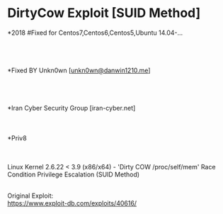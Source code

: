 # DirtyCow Exploit [SUID Method]<br>
*2018 #Fixed for Centos7,Centos6,Centos5,Ubuntu 14.04-...<br><br><br><br><br>
*Fixed BY Unkn0wn [unkn0wn@danwin1210.me]<br><br><br><br><br>
*Iran Cyber Security Group [iran-cyber.net]<br><br><br><br>
*Priv8<br><br><br>


Linux Kernel 2.6.22 < 3.9 (x86/x64) - 'Dirty COW /proc/self/mem' Race Condition Privilege Escalation (SUID Method)<br><br>

Original Exploit:<br>
https://www.exploit-db.com/exploits/40616/
